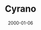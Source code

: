 ---
title: "Cyrano"
image: "/projects/theatre/Cyrano/Cyrano.jpg"
detailPage: "/projects/theatre/Cyrano/info.html"
playerIdx: 6
date: 2000-01-06
---